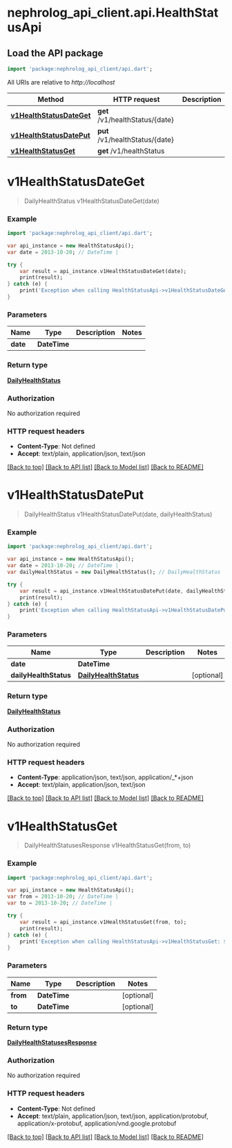 # nephrolog_api_client.api.HealthStatusApi

## Load the API package
```dart
import 'package:nephrolog_api_client/api.dart';
```

All URIs are relative to *http://localhost*

Method | HTTP request | Description
------------- | ------------- | -------------
[**v1HealthStatusDateGet**](HealthStatusApi.md#v1HealthStatusDateGet) | **get** /v1/healthStatus/{date} | 
[**v1HealthStatusDatePut**](HealthStatusApi.md#v1HealthStatusDatePut) | **put** /v1/healthStatus/{date} | 
[**v1HealthStatusGet**](HealthStatusApi.md#v1HealthStatusGet) | **get** /v1/healthStatus | 


# **v1HealthStatusDateGet**
> DailyHealthStatus v1HealthStatusDateGet(date)



### Example 
```dart
import 'package:nephrolog_api_client/api.dart';

var api_instance = new HealthStatusApi();
var date = 2013-10-20; // DateTime | 

try { 
    var result = api_instance.v1HealthStatusDateGet(date);
    print(result);
} catch (e) {
    print('Exception when calling HealthStatusApi->v1HealthStatusDateGet: $e\n');
}
```

### Parameters

Name | Type | Description  | Notes
------------- | ------------- | ------------- | -------------
 **date** | **DateTime**|  | 

### Return type

[**DailyHealthStatus**](DailyHealthStatus.md)

### Authorization

No authorization required

### HTTP request headers

 - **Content-Type**: Not defined
 - **Accept**: text/plain, application/json, text/json

[[Back to top]](#) [[Back to API list]](../README.md#documentation-for-api-endpoints) [[Back to Model list]](../README.md#documentation-for-models) [[Back to README]](../README.md)

# **v1HealthStatusDatePut**
> DailyHealthStatus v1HealthStatusDatePut(date, dailyHealthStatus)



### Example 
```dart
import 'package:nephrolog_api_client/api.dart';

var api_instance = new HealthStatusApi();
var date = 2013-10-20; // DateTime | 
var dailyHealthStatus = new DailyHealthStatus(); // DailyHealthStatus | 

try { 
    var result = api_instance.v1HealthStatusDatePut(date, dailyHealthStatus);
    print(result);
} catch (e) {
    print('Exception when calling HealthStatusApi->v1HealthStatusDatePut: $e\n');
}
```

### Parameters

Name | Type | Description  | Notes
------------- | ------------- | ------------- | -------------
 **date** | **DateTime**|  | 
 **dailyHealthStatus** | [**DailyHealthStatus**](DailyHealthStatus.md)|  | [optional] 

### Return type

[**DailyHealthStatus**](DailyHealthStatus.md)

### Authorization

No authorization required

### HTTP request headers

 - **Content-Type**: application/json, text/json, application/_*+json
 - **Accept**: text/plain, application/json, text/json

[[Back to top]](#) [[Back to API list]](../README.md#documentation-for-api-endpoints) [[Back to Model list]](../README.md#documentation-for-models) [[Back to README]](../README.md)

# **v1HealthStatusGet**
> DailyHealthStatusesResponse v1HealthStatusGet(from, to)



### Example 
```dart
import 'package:nephrolog_api_client/api.dart';

var api_instance = new HealthStatusApi();
var from = 2013-10-20; // DateTime | 
var to = 2013-10-20; // DateTime | 

try { 
    var result = api_instance.v1HealthStatusGet(from, to);
    print(result);
} catch (e) {
    print('Exception when calling HealthStatusApi->v1HealthStatusGet: $e\n');
}
```

### Parameters

Name | Type | Description  | Notes
------------- | ------------- | ------------- | -------------
 **from** | **DateTime**|  | [optional] 
 **to** | **DateTime**|  | [optional] 

### Return type

[**DailyHealthStatusesResponse**](DailyHealthStatusesResponse.md)

### Authorization

No authorization required

### HTTP request headers

 - **Content-Type**: Not defined
 - **Accept**: text/plain, application/json, text/json, application/protobuf, application/x-protobuf, application/vnd.google.protobuf

[[Back to top]](#) [[Back to API list]](../README.md#documentation-for-api-endpoints) [[Back to Model list]](../README.md#documentation-for-models) [[Back to README]](../README.md)

